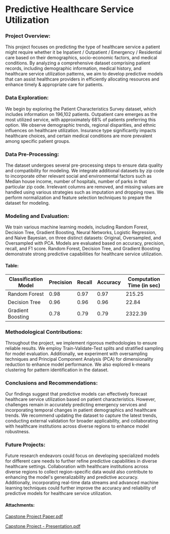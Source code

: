 # Predictive Healthcare Service Utilization

### Project Overview:
This project focuses on predicting the type of healthcare service a patient might require whether it be Inpatient / Outpatient / Emergency / Residential care based on their demographics, socio-economic factors, and medical conditions. By analyzing a comprehensive dataset comprising patient records, including demographic information, medical history, and healthcare service utilization patterns, we aim to develop predictive models that can assist healthcare providers in efficiently allocating resources and enhance timely & appropriate care for patients.

### Data Exploration:
We begin by exploring the Patient Characteristics Survey dataset, which includes information on 196,102 patients. Outpatient care emerges as the most utilized service, with approximately 68% of patients preferring this option. We observe demographic trends, regional disparities, and ethnic influences on healthcare utilization. Insurance type significantly impacts healthcare choices, and certain medical conditions are more prevalent among specific patient groups.

### Data Pre-Processing:
The dataset undergoes several pre-processing steps to ensure data quality and compatibility for modeling. We integrate additional datasets by zip code to incorporate other relevant social and environmental factors such as Median house income, number of hospitals, number of parks in that particular zip code. Irrelevant columns are removed, and missing values are handled using various strategies such as imputation and dropping rows. We perform normalization and feature selection techniques to prepare the dataset for modeling.

### Modeling and Evaluation:
We train various machine learning models, including Random Forest, Decision Tree, Gradient Boosting, Neural Networks, Logistic Regression, and Naive Bayesian, on three distinct datasets: Original, Oversampled, and Oversampled with PCA. Models are evaluated based on accuracy, precision, recall, and F1 score. Random Forest, Decision Tree, and Gradient Boosting demonstrate strong predictive capabilities for healthcare service utilization.

#### Table:
| Classification Model | Precision | Recall | Accuracy | Computation Time (in sec) |
|----------------------|-----------|--------|----------|---------------------------|
| Random Forest        |   0.98    |  0.97  |   0.97   |          215.25           |
| Decision Tree        |   0.96    |  0.96  |   0.96   |           22.84           |
| Gradient Boosting    |   0.78    |  0.79  |   0.79   |         2322.39           |

### Methodological Contributions:
Throughout the project, we implement rigorous methodologies to ensure reliable results. We employ Train-Validate-Test splits and stratified sampling for model evaluation. Additionally, we experiment with oversampling techniques and Principal Component Analysis (PCA) for dimensionality reduction to enhance model performance. We also explored k-means clustering for pattern identification in the dataset.

### Conclusions and Recommendations:
Our findings suggest that predictive models can effectively forecast healthcare service utilization based on patient characteristics. However, challenges remain in accurately predicting emergency services and incorporating temporal changes in patient demographics and healthcare trends. We recommend updating the dataset to capture the latest trends, conducting external validation for broader applicability, and collaborating with healthcare institutions across diverse regions to enhance model robustness.

### Future Projects:
Future research endeavors could focus on developing specialized models for different care needs to further refine predictive capabilities in diverse healthcare settings. Collaboration with healthcare institutions across diverse regions to collect region-specific data would also contribute to enhancing the model's generalizability and predictive accuracy. Additionally, incorporating real-time data streams and advanced machine learning techniques could further improve the accuracy and reliability of predictive models for healthcare service utilization.

####  Attachments:

[Capstone Project Paper.pdf](https://github.com/srimallipudi/Capstone-Project-Predicting-Healthcare-Service-Type-from-Patient-Characteristics-and-Medical-History/files/14782784/Capstone.Project.Paper.pdf)

[Capstone Project - Presentation.pdf](https://github.com/srimallipudi/Capstone-Project-Predicting-Healthcare-Service-Type-from-Patient-Characteristics-and-Medical-History/files/14782786/Capstone.Project.-.Presentation.pdf)
